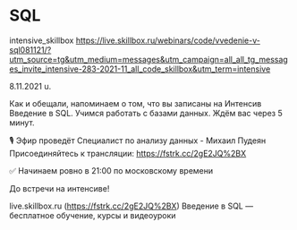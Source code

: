 # SQL
intensive_skillbox
https://live.skillbox.ru/webinars/code/vvedenie-v-sql081121/?utm_source=tg&utm_medium=messages&utm_campaign=all_all_tg_messages_invite_intensive-283-2021-11_all_code_skillbox&utm_term=intensive

8.11.2021 u.

Как и обещали, напоминаем о том, что вы записаны на Интенсив Введение в SQL. Учимся работать с базами данных.
Ждём вас через 5 минут.

🎙 Эфир проведёт Специалист по анализу данных - Михаил Пудеян
Присоединяйтесь к трансляции: https://fstrk.cc/2gE2JQ%2BX

✅ Начинаем ровно в 21:00 по московскому времени

До встречи на интенсиве!

live.skillbox.ru (https://fstrk.cc/2gE2JQ%2BX)
Введение в SQL — бесплатное обучение, курсы и видеоуроки
